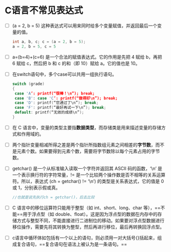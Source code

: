 # C语言不常见表达式

- [ ] (a = 2, b = 5) 这种表达式可以用来同时给多个变量赋值，并返回最后一个变量的值。

  ```cpp
  int a, b, c; c = (a = 2, b = 5);
  a = 2, b = 5, c = 5
  ```

- [ ] a=(b=4)+(c=6) 是一个合法的赋值表达式。它的作用是先把 4 赋给 b，再把 6 赋给 c，然后把 b 和 c 的和（即 10）赋给 a。它的值也是 10。

- [ ] 在switch语句中，多个case可以共用一组执行语句。

  ```cpp
  switch (grade)
  {
   case 'A’: printf(“很棒！\n”); break;
   case 'B': case 'C’: printf(“做得好\n”); break; 
   case 'D': printf(“您通过了\n”); break; 
   case 'F': printf(“最好再试一下\n”); break;
   default: printf(“无效的成绩\n”); 
  }
  ```

- [ ] 在 C 语言中，变量的类型主要指**数据类型**，而存储类是用来描述变量的存储方式和作用域的。

- [ ] 两个指针变量相减所得之差是两个指针所指数组元素之间相差的**字节数**，而不是元素个数。如果要得到元素个数，需要将字节数除以每个元素占用的字节数。

- [ ] getchar() 是一个从标准输入读取一个字符并返回其 ASCII 码的函数，‘\n’ 是一个表示换行符的字符常量，!= 是一个比较两个操作数是否不相等的关系运算符。所以，表达式 (ch = getchar() != ‘\n’) 的类型是关系表达式，它的值是 0 或 1，分别表示假或真。

  ```cpp
  //也就是说先执行ch = getchar()，后去比较
  ```

- [ ] C 语言中的移位运算符只能用于整型（如 int、short、long、char 等），==不能==用于浮点型（如 double、float）。这是因为浮点型的数据在内存中的存储方式与整型不同，不能直接进行二进制位的移动。如果要对浮点型数据进行移位操作，需要先将其转换为整型，然后再进行移位，最后再转换回浮点型。

- [ ] c语言中循环体如包括有一个以上的语句，则必须用一对大括号{}括起来，组成复合语句，==复合语句在语法上被认为是一条语句。==
